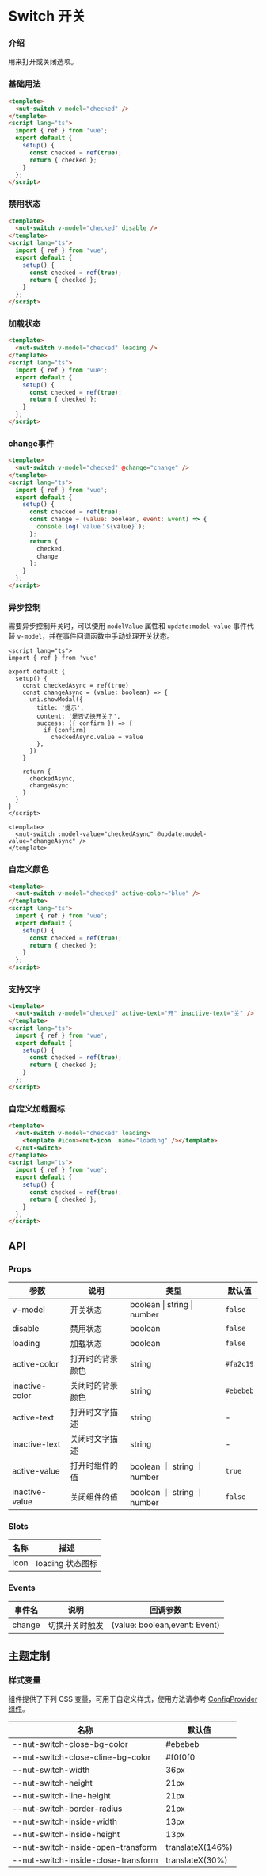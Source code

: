 # Switch 开关

### 介绍

用来打开或关闭选项。

### 基础用法

``` html
<template>
  <nut-switch v-model="checked" />
</template>
<script lang="ts">
  import { ref } from 'vue';
  export default {
    setup() {
      const checked = ref(true);
      return { checked };
    }
  };
</script>
```

### 禁用状态

``` html
<template>
  <nut-switch v-model="checked" disable />
</template>
<script lang="ts">
  import { ref } from 'vue';
  export default {
    setup() {
      const checked = ref(true);
      return { checked };
    }
  };
</script>
```

### 加载状态

``` html
<template>
  <nut-switch v-model="checked" loading />
</template>
<script lang="ts">
  import { ref } from 'vue';
  export default {
    setup() {
      const checked = ref(true);
      return { checked };
    }
  };
</script>
```

### change事件

``` html
<template>
  <nut-switch v-model="checked" @change="change" />
</template>
<script lang="ts">
  import { ref } from 'vue';
  export default {
    setup() {
      const checked = ref(true);
      const change = (value: boolean, event: Event) => {
        console.log(`value：${value}`);
      };
      return {
        checked,
        change
      };
    }
  };
</script>
```

### 异步控制

需要异步控制开关时，可以使用 `modelValue` 属性和 `update:model-value` 事件代替 `v-model`，并在事件回调函数中手动处理开关状态。

``` vue
<script lang="ts">
import { ref } from 'vue'

export default {
  setup() {
    const checkedAsync = ref(true)
    const changeAsync = (value: boolean) => {
      uni.showModal({
        title: '提示',
        content: '是否切换开关？',
        success: ({ confirm }) => {
          if (confirm)
            checkedAsync.value = value
        },
      })
    }

    return {
      checkedAsync,
      changeAsync
    }
  }
}
</script>

<template>
  <nut-switch :model-value="checkedAsync" @update:model-value="changeAsync" />
</template>
```

### 自定义颜色

``` html
<template>
  <nut-switch v-model="checked" active-color="blue" />
</template>
<script lang="ts">
  import { ref } from 'vue';
  export default {
    setup() {
      const checked = ref(true);
      return { checked };
    }
  };
</script>
```

### 支持文字

``` html
<template>
  <nut-switch v-model="checked" active-text="开" inactive-text="关" />
</template>
<script lang="ts">
  import { ref } from 'vue';
  export default {
    setup() {
      const checked = ref(true);
      return { checked };
    }
  };
</script>
```

### 自定义加载图标

``` html
<template>
  <nut-switch v-model="checked" loading>
    <template #icon><nut-icon  name="loading" /></template>
  </nut-switch>
</template>
<script lang="ts">
  import { ref } from 'vue';
  export default {
    setup() {
      const checked = ref(true);
      return { checked };
    }
  };
</script>
```

## API

### Props

| 参数           | 说明             | 类型                        | 默认值    |
| -------------- | ---------------- | --------------------------- | --------- |
| v-model        | 开关状态         | boolean \| string \| number | `false`   |
| disable        | 禁用状态         | boolean                     | `false`   |
| loading        | 加载状态         | boolean                     | `false`   |
| active-color   | 打开时的背景颜色 | string                      | `#fa2c19` |
| inactive-color | 关闭时的背景颜色 | string                      | `#ebebeb` |
| active-text    | 打开时文字描述   | string                      | -         |
| inactive-text  | 关闭时文字描述   | string                      | -         |
| active-value   | 打开时组件的值   | boolean ｜ string ｜number  | `true`    |
| inactive-value | 关闭组件的值     | boolean ｜ string ｜number  | `false`   |

### Slots

| 名称 | 描述             |
| ---- | ---------------- |
| icon | loading 状态图标 |

### Events

| 事件名 | 说明           | 回调参数                      |
| ------ | -------------- | ----------------------------- |
| change | 切换开关时触发 | (value: boolean,event: Event) |

## 主题定制

### 样式变量

组件提供了下列 CSS 变量，可用于自定义样式，使用方法请参考 [ConfigProvider 组件](/components/basic/configprovider)。

| 名称                                | 默认值           |
| ----------------------------------- | ---------------- |
| --nut-switch-close-bg-color         | #ebebeb          |
| --nut-switch-close-cline-bg-color   | #f0f0f0          |
| --nut-switch-width                  | 36px             |
| --nut-switch-height                 | 21px             |
| --nut-switch-line-height            | 21px             |
| --nut-switch-border-radius          | 21px             |
| --nut-switch-inside-width           | 13px             |
| --nut-switch-inside-height          | 13px             |
| --nut-switch-inside-open-transform  | translateX(146%) |
| --nut-switch-inside-close-transform | translateX(30%)  |
